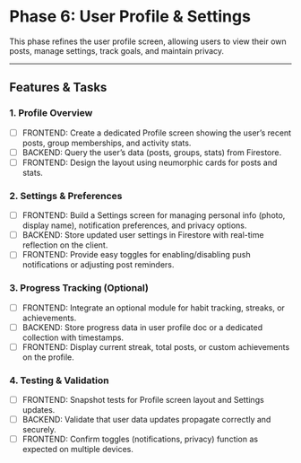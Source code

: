 # Phase 6: User Profile & Settings

This phase refines the user profile screen, allowing users to view their own posts, manage settings, track goals, and maintain privacy.

---

## Features & Tasks

### 1. Profile Overview
- [ ] FRONTEND: Create a dedicated Profile screen showing the user’s recent posts, group memberships, and activity stats.  
- [ ] BACKEND: Query the user’s data (posts, groups, stats) from Firestore.  
- [ ] FRONTEND: Design the layout using neumorphic cards for posts and stats.

### 2. Settings & Preferences
- [ ] FRONTEND: Build a Settings screen for managing personal info (photo, display name), notification preferences, and privacy options.  
- [ ] BACKEND: Store updated user settings in Firestore with real-time reflection on the client.  
- [ ] FRONTEND: Provide easy toggles for enabling/disabling push notifications or adjusting post reminders.

### 3. Progress Tracking (Optional)
- [ ] FRONTEND: Integrate an optional module for habit tracking, streaks, or achievements.  
- [ ] BACKEND: Store progress data in user profile doc or a dedicated collection with timestamps.  
- [ ] FRONTEND: Display current streak, total posts, or custom achievements on the profile.

### 4. Testing & Validation
- [ ] FRONTEND: Snapshot tests for Profile screen layout and Settings updates.  
- [ ] BACKEND: Validate that user data updates propagate correctly and securely.  
- [ ] FRONTEND: Confirm toggles (notifications, privacy) function as expected on multiple devices.

